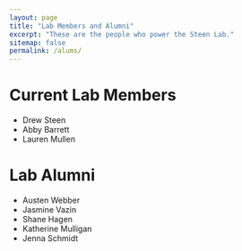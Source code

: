 ```yaml
---
layout: page
title: "Lab Members and Alumni"
excerpt: "These are the people who power the Steen Lab."
sitemap: false
permalink: /alums/
---
```


# Current Lab Members

* Drew Steen
* Abby Barrett
* Lauren Mullen

# Lab Alumni

* Austen Webber
* Jasmine Vazin
* Shane Hagen
* Katherine Mulligan
* Jenna Schmidt
